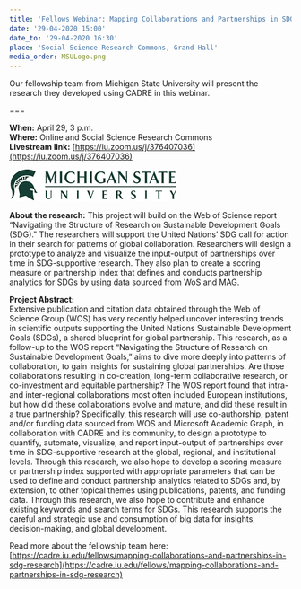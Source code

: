 ```yaml
---
title: 'Fellows Webinar: Mapping Collaborations and Partnerships in SDG Research'
date: '29-04-2020 15:00'
date_to: '29-04-2020 16:30'
place: 'Social Science Research Commons, Grand Hall'
media_order: MSULogo.png
---
```


Our fellowship team from Michigan State University will present the research they developed using CADRE in this webinar. 

===

**When:** April 29, 3 p.m.  
**Where:** Online and Social Science Research Commons  
**Livestream link:** [https://iu.zoom.us/j/376407036](https://iu.zoom.us/j/376407036)

![Logo for Michigan State University with illustrated Spartan head on the left.](MSULogo.png?classes=float-right)

**About the research:** This project will build on the Web of Science report “Navigating the Structure of Research on Sustainable Development Goals (SDG)." The researchers will support the United Nations’ SDG call for action in their search for patterns of global collaboration. Researchers will design a prototype to analyze and visualize the input-output of partnerships over time in SDG-supportive research. They also plan to create a scoring measure or partnership index that defines and conducts partnership analytics for SDGs by using data sourced from WoS and MAG.

**Project Abstract:**  
Extensive publication and citation data obtained through the Web of Science Group (WOS) has very recently helped uncover interesting trends in scientific outputs supporting the United Nations Sustainable Development Goals (SDGs), a shared blueprint for global partnership. This research, as a follow-up to the WOS report “Navigating the Structure of Research on Sustainable Development Goals,” aims to dive more deeply into patterns of collaboration, to gain insights for sustaining global partnerships. Are those collaborations resulting in co-creation, long-term collaborative research, or co-investment and equitable partnership? The WOS report found that intra- and inter-regional collaborations most often included European institutions, but how did these collaborations evolve and mature, and did these result in a true partnership? Specifically, this research will use co-authorship, patent and/or funding data sourced from WOS and Microsoft Academic Graph, in collaboration with CADRE and its community, to design a prototype to quantify, automate, visualize, and report input-output of partnerships over time in SDG-supportive research at the global, regional, and institutional levels. Through this research, we also hope to develop a scoring measure or partnership index supported with appropriate parameters that can be used to define and conduct partnership analytics related to SDGs and, by extension, to other topical themes using publications, patents, and funding data. Through this research, we also hope to contribute and enhance existing keywords and search terms for SDGs. This research supports the careful and strategic use and consumption of big data for insights, decision-making, and global development.      

Read more about the fellowship team here: [https://cadre.iu.edu/fellows/mapping-collaborations-and-partnerships-in-sdg-research](https://cadre.iu.edu/fellows/mapping-collaborations-and-partnerships-in-sdg-research)